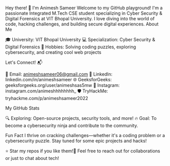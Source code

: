 Hey there! 👋 I'm Animesh Sameer
Welcome to my GitHub playground! I'm a passionate Integrated M.Tech CSE student specializing in Cyber Security & Digital Forensics at VIT Bhopal University. I love diving into the world of code, hacking challenges, and building secure digital experiences.
About Me

🎓 University: VIT Bhopal University
💻 Specialization: Cyber Security & Digital Forensics
🚀 Hobbies: Solving coding puzzles, exploring cybersecurity, and creating cool web projects

Let's Connect! 📬

📧 Email: animeshsameer06@gmail.com
💼 LinkedIn: linkedin.com/in/animeshsameer
🌐 GeeksforGeeks: geeksforgeeks.org/user/animeshsas5mw
📸 Instagram: instagram.com/animeshhhhhhhh_
🛡️ TryHackMe: tryhackme.com/p/animeshsameer2022

My GitHub Stats

🔍 Exploring: Open-source projects, security tools, and more!
🔥 Goal: To become a cybersecurity ninja and contribute to the community.

Fun Fact
I thrive on cracking challenges—whether it's a coding problem or a cybersecurity puzzle. Stay tuned for some epic projects and hacks!

⭐ Star my repos if you like them!💬 Feel free to reach out for collaborations or just to chat about tech!
